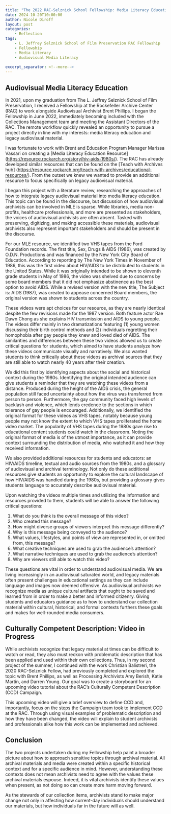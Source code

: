 ```yaml
--- 
title: "The 2022 RAC-Selznick School Fellowship: Media Literacy Education and Culturally Competent Description"
date: 2024-10-20T10:00:00 
author: Nicole Diroff
layout: post 
categories: 
    - Reflection
tags: 
    - L. Jeffrey Selznick School of Film Preservation RAC Fellowship
    - Fellowship
    - Media Literacy
    - Audiovisual Media Literacy
    
excerpt_separator: <!--more--> 
--- 
```


## Audiovisual Media Literacy Education

In 2021, upon my graduation from The L. Jeffrey Selznick School of Film Preservation, I received a Fellowship at the Rockefeller Archive Center (RAC) to work alongside Audiovisual Archivist Brent Phillips. I began the Fellowship in June 2022, immediately becoming included with the Collections Management team and meeting the Assistant Directors of the RAC. The remote workflow quickly revealed an opportunity to pursue a project directly in line with my interests: media literacy education and legacy audiovisual material.

 <!--more--> 
 
I was fortunate to work with Brent and Education Program Manager Marissa Vassari on creating a [Media Literacy Education Resource] (https://resource.rockarch.org/story/hiv-aids-1980s/). The RAC has already developed similar resources that can be found on the [Teach with Archives hub] (https://resource.rockarch.org/teach-with-archives/educational-resources/). From the outset we knew we wanted to provide an additional resource to focus specifically on legacy audiovisual material.

I began this project with a literature review, researching the approaches of how to integrate legacy audiovisual material into media literacy education. This topic can be found in the discourse, but discussion of how audiovisual archivists can be involved in MLE is sparse. While libraries, media non-profits, healthcare professionals, and more are presented as stakeholders, the voices of audiovisual archivists are often absent. Tasked with preserving, digitizing, and making accessible these materials, audiovisual archivists also represent important stakeholders and should be present in the discourse.

For our MLE resource, we identified two VHS tapes from the Ford Foundation records. The first title, Sex, Drugs & AIDS (1986), was created by O.D.N. Productions and was financed by the New York City Board of Education. According to reporting by The New York Times in November of 1986, this was the first video about HIV/AIDS to be distributed to students in the United States. While it was originally intended to be shown to eleventh grade students in May of 1986, the video was shelved due to concerns by some board members that it did not emphasize abstinence as the best option to avoid AIDS. While a revised version with the new title, The Subject is: AIDS (1987), was created to appease concerned Board members, the original version was shown to students across the country.

These videos were apt choices for our resource, as they are nearly identical despite the few revisions made for the 1987 version. Both feature actor Rae Dawn Chong as she explains HIV transmission and AIDS to young people. The videos differ mainly in two dramatizations featuring (1) young women discussing their birth control methods and (2) individuals regretting their homophobia after gay people they knew and loved died of AIDS. The similarities and differences between these two videos allowed us to create critical questions for students, which aimed to have students analyze how these videos communicate visually and narratively. We also wanted students to think critically about these videos as archival sources that they are still able to watch nearly 40 years after their creation.

We did this first by identifying aspects about the social and historical context during the 1980s. Identifying the original intended audience can give students a reminder that they are watching these videos from a distance. Produced during the height of the AIDS crisis, the general population still faced uncertainty about how the virus was transferred from person to person. Furthermore, the gay community faced high levels of backlash and violence, which lends credence to the sections in which tolerance of gay people is encouraged. Additionally, we identified the original format for these videos as VHS tapes, notably because young people may not know the extent to which VHS tapes proliferated the home video market. The popularity of VHS tapes during the 1980s gave rise to educational content students could watch in the classroom. Noting the original format of media is of the utmost importance, as it can provide context surrounding the distribution of media, who watched it and how they received information.

We also provided additional resources for students and educators: an HIV/AIDS timeline, textual and audio sources from the 1980s, and a glossary of audiovisual and archival terminology. Not only do these additional resources give students an opportunity to explore the cultural landscape of how HIV/AIDS was handled during the 1980s, but providing a glossary gives students language to accurately describe audiovisual material.

Upon watching the videos multiple times and utilizing the information and resources provided to them, students will be able to answer the following critical questions:

1. What do you think is the overall message of this video?
2. Who created this message?
3. How might diverse groups of viewers interpret this message differently?
4. Why is this message being conveyed to the audience?
5. What values, lifestyles, and points of view are represented in, or omitted from, this message?
6. What creative techniques are used to grab the audience’s attention?
7. What narrative techniques are used to grab the audience’s attention?
8. Why are viewers still able to watch this video?

These questions are vital in order to understand audiovisual media. We are living increasingly in an audiovisual saturated world, and legacy materials often present challenges in educational settings as they can include language and images now deemed offensive. As audiovisual archivists we recognize media as unique cultural artifacts that ought to be saved and learned from in order to make a better and informed citizenry. Giving students and educators guidance as to how to understand our collection material within cultural, historical, and formal contexts furthers these goals and makes for well-rounded media consumers.

## Culturally Competent Description: Video in Progress

While archivists recognize that legacy material at times can be difficult to watch or read, they also must reckon with problematic description that has been applied and used within their own collections. Thus, in my second project of the summer, I continued with the work Christian Balistreri, the 2020 RAC-Selznick Fellow, had previously completed and explored the topic with Brent Phillips, as well as Processing Archivists Amy Berish, Katie Martin, and Darren Young. Our goal was to create a storyboard for an upcoming video tutorial about the RAC’s Culturally Competent Description (CCD) Campaign.

This upcoming video will give a brief overview to define CCD and, importantly, focus on the steps the Campaign team took to implement CCD at the RAC. Through using visual examples of problematic description and how they have been changed, the video will explain to student archivists and professionals alike how this work can be implemented and achieved.

## Conclusion

The two projects undertaken during my Fellowship help paint a broader picture about how to approach sensitive topics through archival material. All archival materials and media were created within a specific historical context and for a specific audience in mind. However, understanding these contexts does not mean archivists need to agree with the values these archival materials espouse. Indeed, it is vital archivists identify these values when present, as not doing so can create more harm moving forward. 

As the stewards of our collection items, archivists stand to make major change not only in affecting how current-day individuals should understand our materials, but how individuals far in the future will as well.
